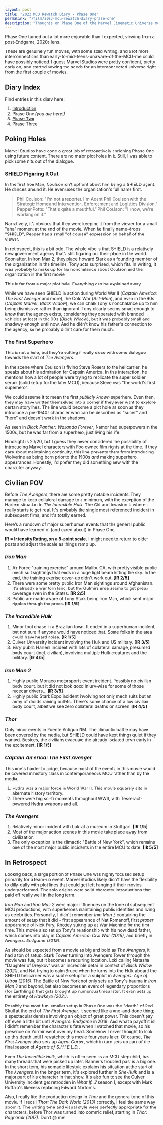 ```yaml
---
layout: post
title: "2023 MCU Rewatch Diary - Phase One"
permalink: "/film/2023-mcu-rewatch-diary-phase-one"
description: "Thoughts on Phase One of the Marvel Cinematic Universe movies, from a 2023 lens."
---
```


Phase One turned out a lot more enjoyable than I expected, viewing from a post-Endgame, 2020s lens.

These are genuinely fun movies, with some solid writing, and a lot more interconnections than early-to-mid-teens-unaware-of-the-MCU-me could have possibly noticed. I guess Marvel Studios were pretty confident, pretty early on, and started sowing the seeds for an interconnected universe right from the first couple of movies.

<!--more-->

## Diary Index

Find entries in this diary here:

1. [Introduction](/film/2023-mcu-rewatch-diary-introduction)
2. Phase One *(you are here!)*
3. [Phase Two](/film/2023-mcu-rewatch-diary-phase-two)
4. Phase Three

## Poking Holes

Marvel Studios have done a great job of retroactively enriching Phase One using future content. There are no major plot holes in it. Still, I was able to pick some nits out of the dialogue.

### SHIELD Figuring It Out

In the first Iron Man, Coulson isn’t upfront about him being a SHIELD agent. He dances around it. He even uses the organization's full name first.

> Phil Coulson: "I'm not a reporter. I'm Agent Phil Coulson with the Strategic Homeland Intervention, Enforcement and Logistics Division."
> Pepper Potts: "That's quite a mouthful."
> Phil Coulson:  "I know, we're working on it."

Narratively, it’s obvious that they were keeping it from the viewer for a small "aha" moment at the end of the movie. When he finally name-drops "SHIELD", Pepper has a small "of course" expression on behalf of the viewer.

In retrospect, this is a bit odd. The whole vibe is that SHIELD is a relatively new government agency that’s still figuring out their place in the world. Soon after, In Iron Man 2, they place Howard Stark as a founding member of the organization in the timeline. Tony acts surprised, which fits. In writing, it was probably to make up for his nonchalance about Coulson and the organization in the first movie.

This is far from a major plot hole. Everything can be explained away.

While we have seen SHIELD in action during World War II (*Captain America: The First Avenger* and more), the Cold War (*Ant-Man*), and even in the 90s (*Captain Marvel*, *Black Widow*), we can chalk Tony's nonchalance up to him being dismissive rather than ignorant. Tony clearly seems smart enough to *know* that the agency exists, considering they operated with branded vehicles at least in the 90s (*Black Widow*), but it was probably small and shadowy enough until now. And he didn't know his father's connection to the agency, so he probably didn't care for them much.

### The First Superhero

This is not a hole, but they’re cutting it really close with some dialogue towards the start of *The Avengers*.

In the scene where Coulson is flying Steve Rogers to the helicarrier, he speaks about his admiration for Captain America. In this interaction, he mentions how a lot of people were trying to replicate the super soldier serum (solid setup for the later MCU), because Steve was "the world's first superhero".

We could assume it to mean the first *publicly known* superhero. Even then, they may have written themselves into a corner if they ever want to explore certain storylines. The line would become a plot hole as soon as they introduce a pre-1940s character who can be described as "super" and "hero" and doesn't work in the shadows.

As seen in  *Black Panther: Wakanda Forever*, Namor had superpowers in the 1500s, but he was far from a superhero, just living his life.

Hindsight is 20/20, but I guess they never considered the possibility of introducing Marvel characters with Fox-owned film rights at the time. If they care about maintaining continuity, this line prevents them from introducing Wolverine as being born prior to the 1900s *and* making superhero appearances. Honestly, I'd prefer they did something new with the character anyway.

## Civilian POV

Before *The Avengers*, there are some pretty notable incidents. They manage to keep collateral damage to a minimum, with the exception of the Harlem situation in *The Incredible Hulk*. The Chitauri invasion is where it really starts to get real. It's probably the single most referenced incident in subsequent films, and it's totally earned.

Here's a rundown of major superhuman events that the general public would have learned of (and cared about) in Phase One.

**IR = Intensity Rating, on a 5-point scale.** I might need to return to older posts and adjust the scale as things ramp up.

### *Iron Man*

1. Air Force "training exercise" around Malibu CA, with pretty visible public mech suit sightings that ends in a huge light beam hitting the sky. In the end, the training exerise cover-up didn't work out. **[IR 2/5]**
2. There were some pretty public Iron Man sightings around Afghanistan. It's already a war torn land, but the Gulmira area seems to get press coverage even in the States. **[IR 2/5]**
3. Public are made aware of Tony Stark being Iron Man, which sent major ripples through the press. **[IR 1/5]**

### *The Incredible Hulk*

1. Minor foot chase in a Brazilian town. It ended in a superhuman incident, but not sure if anyone would have noticed that. Some folks in the area could have heard noise. **[IR 1/5]**
2. Culver University incident involving the Hulk and US military. **[IR 3/5]**
3. *Very* public Harlem incident with lots of collateral damage, presumed body count (incl. civilian), involving multiple Hulk creatures and the military. **[IR 4/5]**

### *Iron Man 2*

1. Highly public Monaco motorsports event incident. Possibly no civilian body count, but it did not look good injury-wise for some of those racecar drivers... **[IR 3/5]**
2. Highly public Stark Expo incident involving not only mech suits but an army of droids raining bullets. There's some chance of a low civilian body count, albeit we see zero collateral deaths on screen. **[IR 4/5]**

### *Thor*

Only minor events in Puente Antiguo NM. The climactic battle may have been covered by the media, but SHIELD could have kept things quiet if they wanted. Besides, the civilians evacuate the already isolated town early in the excitement. **[IR 1/5]**

### *Captain America: The First Avenger*

This one's harder to judge, because most of the events in this movie would be covered in history class in contemporaneous MCU rather than by the media.

1. Hydra was a major force in World War II. This movie squarely sits in alternate history territory.
2. There were big sci-fi moments throughout WWII, with Tesseract-powered Hydra weapons and all.

### *The Avengers*

1. Relatively minor incident with Loki at a museum in Stuttgart. **[IR 1/5]**
2. Most of the major action scenes in this movie take place away from civilization.
3. The only exception is the climactic "Battle of New York", which remains one of the most major public incidents in the entire MCU to date. **[IR 5/5]**

## In Retrospect

Looking back, a large portion of Phase One was highly focused setup primarily for a team-up event. Marvel Studios likely didn't have the flexibility to dilly-dally with plot lines that could get left hanging if their movies underperformed. The solo origins were solid character introductions that paid off really well in the long term.

*Iron Man* and *Iron Man 2* were major influences on the tone of subsequent MCU productions, with superheroes maintaining public identities and living as celebrities. Personally, I didn't remember *Iron Man 2* containing the amount of setup that it did - first appearance of Nat Romanoff, first *proper* appearance of Nick Fury, Rhodey suiting up as War Machine for the first time. This movie also set up Tony's relationship with his now dead father, which comes into play in *Captain America: Civil War (2016)*, and briefly in *Avengers: Endgame (2019)*.

As should be expected from a movie as big and bold as *The Avengers*, it had a ton of setup. Stark Tower turning into Avengers Tower through the movie was fun, but it becomes a recurring location. Loki calling Natasha “Daughter of Dreykov” was an incredible detail in context of *Black Widow (2021)*, and Nat trying to calm Bruce when he turns into the Hulk aboard the SHIELD helicarrier was a subtle setup for a subplot in *Avengers: Age of Ultron (2015)*. The Battle of New York not only sets up Tony's trauma in *Iron Man 3* and beyond, but also becomes an event of legendary proportions (for Earthlings) that gets brought up numerous times later. It even sets up the entirety of *Hawkeye (2021)*.

Possibly the most fun, smaller setup in Phase One was the "death" of Red Skull at the end of *The First Avenger*. It seemed like a one-and-done thing; a spectacular demise involving an object of great power. This doesn't pay off even a little bit until *Avengers: Endgame* in 2019. And what a payoff it is! I didn't remember the character's fate when I watched that movie, so his presence on Vormir went over my head. Somehow I never thought to look up this death until I rewatched this movie four years later. Of course, *The First Avenger* also sets up *Agent Carter*, which in turn sets up part of the final season of *Agents of S.H.I.E.L.D.*.

Even *The Incredible Hulk*, which is often seen as an MCU step child, has many threads that were picked up later. Banner's troubled past is a big one. In the short term, his nomadic lifestyle explains his situation at the start of *The Avengers*. In the longer term, it's explored further in *She-Hulk* and is a major part of his character in that show. It's also fun to see the Culver University incident get retrodden in *What If...?* season 1, except with Mark Ruffalo's likeness replacing Edward Norton's.

Also, I really like the production design in *Thor* and the general tone of this movie. If I recall *Thor: The Dark World (2013)* correctly, I feel the same way about it. The writing tone and visual style were perfectly appropriate for the characters, before Thor was turned into commic relief, starting in *Thor: Ragnarok (2017)*. Don't @ me!
